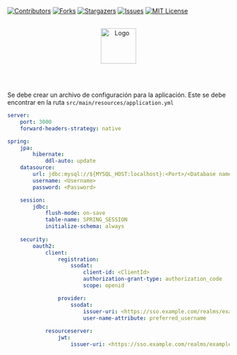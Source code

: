 <a name="readme-top"></a>

[![Contributors][contributors-shield]][contributors-url]
[![Forks][forks-shield]][forks-url]
[![Stargazers][stars-shield]][stars-url]
[![Issues][issues-shield]][issues-url]
[![MIT License][license-shield]][license-url]



<!-- PROJECT LOGO -->
<br />
<div align="center">
  <a href="https://github.com/ISST-2023/identiDAT">
    <img src="https://i.imgur.com/0JZNpkc.png" alt="Logo" width="" height="80">
  </a>
</div>


<br><br>

Se debe crear un archivo de configuración para la aplicación. Este se debe encontrar en la ruta `src/main/resources/application.yml`
```yml
server:
    port: 3000
    forward-headers-strategy: native

spring:
    jpa:
        hibernate:
            ddl-auto: update
    datasource:
        url: jdbc:mysql://${MYSQL_HOST:localhost}:<Port>/<Database name>
        username: <Username>
        password: <Password>

    session:
        jdbc:
            flush-mode: on-save
            table-name: SPRING_SESSION
            initialize-schema: always
    
    security:
        oauth2:
            client:
                registration:
                    ssodat:
                        client-id: <ClientId>
                        authorization-grant-type: authorization_code
                        scope: openid

                provider:
                    ssodat:
                        issuer-uri: <https://sso.example.com/realms/exampleRealm>
                        user-name-attribute: preferred_username
        
            resourceserver:
                jwt:
                    issuer-uri: <https://sso.example.com/realms/exampleRealm>
```









<!-- MARKDOWN LINKS & IMAGES -->
[contributors-shield]: https://img.shields.io/github/contributors/ISST-2023/identiDAT.svg?style=for-the-badge
[contributors-url]: https://github.com/ISST-2023/identiDAT/graphs/contributors
[forks-shield]: https://img.shields.io/github/forks/ISST-2023/identiDAT.svg?style=for-the-badge
[forks-url]: https://github.com/ISST-2023/identiDAT/network/members
[stars-shield]: https://img.shields.io/github/stars/ISST-2023/identiDAT.svg?style=for-the-badge
[stars-url]: https://github.com/ISST-2023/identiDAT/stargazers
[issues-shield]: https://img.shields.io/github/issues/ISST-2023/identiDAT.svg?style=for-the-badge
[issues-url]: https://github.com/ISST-2023/identiDAT/issues
[license-shield]: https://img.shields.io/github/license/ISST-2023/identiDAT.svg?style=for-the-badge
[license-url]: https://github.com/ISST-2023/identiDAT/blob/master/LICENSE.txt

